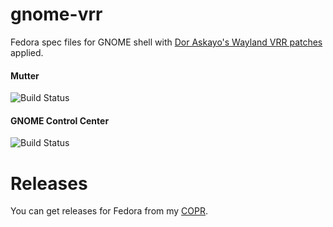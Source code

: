 # gnome-vrr
Fedora spec files for GNOME shell with [Dor Askayo's Wayland VRR patches](https://gitlab.gnome.org/GNOME/mutter/-/merge_requests/1154) applied.

#### Mutter
![Build Status](https://copr.fedorainfracloud.org/coprs/kylegospo/gnome-vrr/package/mutter/status_image/last_build.png?)

#### GNOME Control Center
![Build Status](https://copr.fedorainfracloud.org/coprs/kylegospo/gnome-vrr/package/gnome-control-center/status_image/last_build.png?)

# Releases
You can get releases for Fedora from my [COPR](https://copr.fedorainfracloud.org/coprs/kylegospo/gnome-vrr/).